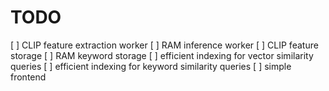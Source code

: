 # TODO

[ ] CLIP feature extraction worker
[ ] RAM inference worker
[ ] CLIP feature storage
[ ] RAM keyword storage
[ ] efficient indexing for vector similarity queries
[ ] efficient indexing for keyword similarity queries
[ ] simple frontend